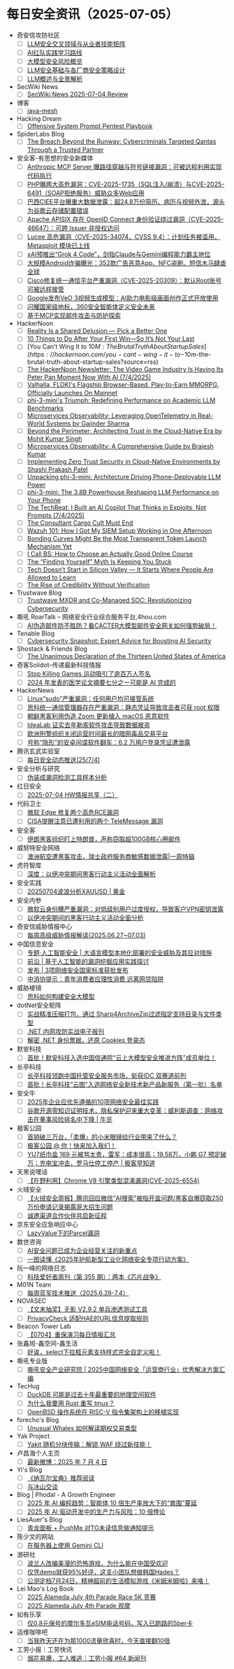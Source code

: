 # 每日安全资讯（2025-07-05）

- 奇安信攻防社区
  - [ ] [LLM安全交叉领域与从业者技能矩阵](https://forum.butian.net/share/4450)
  - [ ] [AI红队实践学习路线](https://forum.butian.net/share/4449)
  - [ ] [大模型安全风险概览](https://forum.butian.net/share/4448)
  - [ ] [LLM安全基础与各厂商安全策略设计](https://forum.butian.net/share/4447)
  - [ ] [LLM概述与全景解析](https://forum.butian.net/share/4446)
- SecWiki News
  - [ ] [SecWiki News 2025-07-04 Review](http://www.sec-wiki.com/?2025-07-04)
- 博客
  - [ ] [java-mesh](https://dyrnq.com/java-mesh/)
- Hacking Dream
  - [ ] [Offensive System Prompt Pentest Playbook](https://www.hackingdream.net/2025/07/offensive-system-prompt-pentest-playbook.html)
- SpiderLabs Blog
  - [ ] [The Breach Beyond the Runway: Cybercriminals Targeted Qantas Through a Trusted Partner](https://www.trustwave.com/en-us/resources/blogs/spiderlabs-blog/the-breach-beyond-the-runway-cybercriminals-targeted-qantas-through-a-trusted-partner/)
- 安全客-有思想的安全新媒体
  - [ ] [Anthropic MCP Server 曝路径穿越与符号链接漏洞：可被远程利用实现代码执行](https://www.anquanke.com/post/id/309424)
  - [ ] [PHP曝两大高危漏洞：CVE-2025-1735（SQL注入/崩溃）与CVE-2025-6491（SOAP拒绝服务）威胁众多Web应用](https://www.anquanke.com/post/id/309432)
  - [ ] [巴西CIEE平台曝重大数据泄露：超24.8万份简历、病历与视频外泄，源头为谷歌云存储配置错误](https://www.anquanke.com/post/id/309428)
  - [ ] [Apache APISIX 存在 OpenID Connect 身份验证绕过漏洞（CVE-2025-46647）：可跨 Issuer 非授权访问](https://www.anquanke.com/post/id/309420)
  - [ ] [Lucee 高危漏洞（CVE-2025-34074，CVSS 9.4）：计划任务被滥用，Metasploit 模块已上线](https://www.anquanke.com/post/id/309416)
  - [ ] [xAI预推出“Grok 4 Code”，剑指Claude与Gemini编程能力霸主地位](https://www.anquanke.com/post/id/309412)
  - [ ] [大规模Android诈骗曝光：352款广告恶意App、NFC盗刷、短信木马肆虐全球](https://www.anquanke.com/post/id/309405)
  - [ ] [Cisco修复统一通信平台严重漏洞（CVE-2025-20309）：默认Root账号可被远程接管](https://www.anquanke.com/post/id/309401)
  - [ ] [Google发布VeO 3视频生成模型：AI助力电影级画面创作正式开放使用](https://www.anquanke.com/post/id/309393)
  - [ ] [闪耀国家级地标，360安全智能体定义安全未来](https://www.anquanke.com/post/id/309397)
  - [ ] [基于MCP实现邮件攻击与防护探索](https://www.anquanke.com/post/id/309409)
- HackerNoon
  - [ ] [Reality Is a Shared Delusion — Pick a Better One](https://hackernoon.com/reality-is-a-shared-delusion-pick-a-better-one?source=rss)
  - [ ] [10 Things to Do After Your First Win—So It’s Not Your Last](https://hackernoon.com/10-things-to-do-after-your-first-winso-its-not-your-last?source=rss)
  - [ ] [You Can’t Wing It to $10M: The Brutal Truth About Startup Sales](https://hackernoon.com/you-cant-wing-it-to-$10m-the-brutal-truth-about-startup-sales?source=rss)
  - [ ] [The HackerNoon Newsletter: The Video Game Industry Is Having Its Peter Pan Moment Now With AI (7/4/2025)](https://hackernoon.com/7-4-2025-newsletter?source=rss)
  - [ ] [Valhalla, FLOKI's Flagship Browser-Based, Play-to-Earn MMORPG, Officially Launches On Mainnet](https://hackernoon.com/valhalla-flokis-flagship-browser-based-play-to-earn-mmorpg-officially-launches-on-mainnet?source=rss)
  - [ ] [phi-3-mini's Triumph: Redefining Performance on Academic LLM Benchmarks](https://hackernoon.com/phi-3-minis-triumph-redefining-performance-on-academic-llm-benchmarks?source=rss)
  - [ ] [Microservices Observability: Leveraging OpenTelemetry in Real-World Systems by Gajinder Sharma](https://hackernoon.com/microservices-observability-leveraging-opentelemetry-in-real-world-systems-by-gajinder-sharma?source=rss)
  - [ ] [Beyond the Perimeter: Architecting Trust in the Cloud-Native Era by Mohit Kumar Singh](https://hackernoon.com/beyond-the-perimeter-architecting-trust-in-the-cloud-native-era-by-mohit-kumar-singh?source=rss)
  - [ ] [Microservices Observability: A Comprehensive Guide by Brajesh Kumar](https://hackernoon.com/microservices-observability-a-comprehensive-guide-by-brajesh-kumar?source=rss)
  - [ ] [Implementing Zero Trust Security in Cloud-Native Environments by Shashi Prakash Patel](https://hackernoon.com/implementing-zero-trust-security-in-cloud-native-environments-by-shashi-prakash-patel?source=rss)
  - [ ] [Unpacking phi-3-mini: Architecture Driving Phone-Deployable LLM Power](https://hackernoon.com/unpacking-phi-3-mini-architecture-driving-phone-deployable-llm-power?source=rss)
  - [ ] [phi-3-mini: The 3.8B Powerhouse Reshaping LLM Performance on Your Phone](https://hackernoon.com/phi-3-mini-the-38b-powerhouse-reshaping-llm-performance-on-your-phone?source=rss)
  - [ ] [The TechBeat: I Built an AI Copilot That Thinks in Exploits, Not Prompts (7/4/2025)](https://hackernoon.com/7-4-2025-techbeat?source=rss)
  - [ ] [The Consultant Cargo Cult Must End](https://hackernoon.com/the-consultant-cargo-cult-must-end?source=rss)
  - [ ] [Wazuh 101: How I Got My SIEM Setup Working in One Afternoon](https://hackernoon.com/wazuh-101-how-i-got-my-siem-setup-working-in-one-afternoon?source=rss)
  - [ ] [Bonding Curves Might Be the Most Transparent Token Launch Mechanism Yet](https://hackernoon.com/bonding-curves-might-be-the-most-transparent-token-launch-mechanism-yet?source=rss)
  - [ ] [I Call BS: How to Choose an Actually Good Online Course](https://hackernoon.com/i-call-bs-how-to-choose-an-actually-good-online-course?source=rss)
  - [ ] [The “Finding Yourself” Myth Is Keeping You Stuck](https://hackernoon.com/the-finding-yourself-myth-is-keeping-you-stuck?source=rss)
  - [ ] [Tech Doesn’t Start in Silicon Valley — It Starts Where People Are Allowed to Learn](https://hackernoon.com/tech-doesnt-start-in-silicon-valley-it-starts-where-people-are-allowed-to-learn?source=rss)
  - [ ] [The Rise of Credibility Without Verification](https://hackernoon.com/the-rise-of-credibility-without-verification?source=rss)
- Trustwave Blog
  - [ ] [Trustwave MXDR and Co-Managed SOC: Revolutionizing Cybersecurity](https://www.trustwave.com/en-us/resources/blogs/trustwave-blog/trustwave-mxdr-and-co-managed-soc-revolutionizing-cybersecurity/)
- 嘶吼 RoarTalk – 网络安全行业综合服务平台,4hou.com
  - [ ] [AI伪造邮件防不胜防？看CACTER大模型邮件安全网关如何强势破局！](https://www.4hou.com/posts/pnDN)
- Tenable Blog
  - [ ] [Cybersecurity Snapshot: Expert Advice for Boosting AI Security](https://www.tenable.com/blog/cybersecurity-snapshot-ai-security-controls-best-practices-advice-07-04-2025)
- Shostack & Friends Blog
  - [ ] [The Unanimous Declaration of the Thirteen United States of America](https://shostack.org/blog/the-unanimous-declaration-of-the-thirteen-united-states-of-america-2025/)
- 奇客Solidot–传递最新科技情报
  - [ ] [Stop Killing Games 运动吸引了逾百万人签名](https://www.solidot.org/story?sid=81721)
  - [ ] [2024 年发表的医学论文摘要七分之一可能是 AI 完成的](https://www.solidot.org/story?sid=81720)
- HackerNews
  - [ ] [Linux“sudo”严重漏洞：任何用户均可接管系统](https://hackernews.cc/archives/59598)
  - [ ] [思科统一通信管理器存在严重漏洞：静态凭证导致攻击者可获 root 权限](https://hackernews.cc/archives/59587)
  - [ ] [朝鲜黑客利用伪造 Zoom 更新植入 macOS 恶意软件](https://hackernews.cc/archives/59581)
  - [ ] [IdeaLab 证实去年勒索软件攻击导致数据被盗](https://hackernews.cc/archives/59580)
  - [ ] [欧洲刑警组织关闭运营时间最长的暗网毒品交易平台](https://hackernews.cc/archives/59578)
  - [ ] [号称“隐形”的安卓间谍软件翻车：6.2 万用户登录凭证遭泄露](https://hackernews.cc/archives/59577)
- 腾讯玄武实验室
  - [ ] [每日安全动态推送(25/7/4)](https://mp.weixin.qq.com/s?__biz=MzA5NDYyNDI0MA==&mid=2651960136&idx=1&sn=521ca799d32de1074f98279d02fa5aea)
- 安全分析与研究
  - [ ] [伪装成漏洞检测工具样本分析](https://mp.weixin.qq.com/s?__biz=MzA4ODEyODA3MQ==&mid=2247492633&idx=1&sn=05be5fe8eaa8c8ef60c074abf2f1e958)
- 红日安全
  - [ ] [2025-07-04 HW情报共享（二）](https://mp.weixin.qq.com/s?__biz=MzI4NjEyMDk0MA==&mid=2649851844&idx=1&sn=d8fb7ad23123100e6b11c9754e09acd4)
- 代码卫士
  - [ ] [微软 Edge 修复两个高危RCE漏洞](https://mp.weixin.qq.com/s?__biz=MzI2NTg4OTc5Nw==&mid=2247523450&idx=1&sn=fb41027f31142b3eef6b9494edc4b71e)
  - [ ] [CISA提醒注意已遭利用的两个 TeleMessage 漏洞](https://mp.weixin.qq.com/s?__biz=MzI2NTg4OTc5Nw==&mid=2247523450&idx=2&sn=6fb767fa5ebe3a22a7b0a961be3c6df2)
- 安全客
  - [ ] [伊朗黑客组织盯上特朗普，声称窃取超100GB核心圈邮件](https://mp.weixin.qq.com/s?__biz=MzA5ODA0NDE2MA==&mid=2649788757&idx=1&sn=d868d9b3dbbf425ea9312d4241658643)
- 威努特安全网络
  - [ ] [澳洲航空遭黑客攻击，瑞士政府服务商敏感数据泄露|一周特辑](https://mp.weixin.qq.com/s?__biz=MzAwNTgyODU3NQ==&mid=2651134149&idx=1&sn=0ef43fdaa44562c238efb2a1f8273705)
- 虎符智库
  - [ ] [深度：以伊冲突期间黑客行动主义活动全面解析](https://mp.weixin.qq.com/s?__biz=MzIwNjYwMTMyNQ==&mid=2247493396&idx=1&sn=22ae615c0ebb518f816466ce32a454ef)
- 安全实践
  - [ ] [20250704波浪分析XAUUSD | 黄金](https://mp.weixin.qq.com/s?__biz=MzI5NzAzMDg0NA==&mid=2650698332&idx=1&sn=015d45e660266a4d889c0c6c9bfb9aa7)
- 安全内参
  - [ ] [微软云身份曝严重漏洞：对低级别用户过度授权，导致客户VPN密钥泄露](https://mp.weixin.qq.com/s?__biz=MzI4NDY2MDMwMw==&mid=2247514637&idx=1&sn=fa07c6d1743943a472d11181a4524966)
  - [ ] [以伊冲突期间的黑客行动主义活动全面分析](https://mp.weixin.qq.com/s?__biz=MzI4NDY2MDMwMw==&mid=2247514637&idx=2&sn=4f8c4f749863db0d7e27a951a21d5d2b)
- 奇安信威胁情报中心
  - [ ] [每周高级威胁情报解读(2025.06.27~07.03)](https://mp.weixin.qq.com/s?__biz=MzI2MDc2MDA4OA==&mid=2247515260&idx=1&sn=2f872562212cc3ce2792291ad4cd42f7)
- 中国信息安全
  - [ ] [专题·人工智能安全 | 大语言模型本地化部署的安全威胁及其应对措施](https://mp.weixin.qq.com/s?__biz=MzA5MzE5MDAzOA==&mid=2664245177&idx=1&sn=65116985feceda0bafe5312a42445e9e)
  - [ ] [前沿 | 基于人工智能的漏洞挖掘应用实践探讨](https://mp.weixin.qq.com/s?__biz=MzA5MzE5MDAzOA==&mid=2664245177&idx=2&sn=6683aa774f604f52b1f4752b54de0147)
  - [ ] [发布 | 3项网络安全国家标准获批发布](https://mp.weixin.qq.com/s?__biz=MzA5MzE5MDAzOA==&mid=2664245177&idx=3&sn=758f43faa156800c08f6523197957d81)
  - [ ] [中消协提示：青年消费者应理性消费 远离网贷陷阱](https://mp.weixin.qq.com/s?__biz=MzA5MzE5MDAzOA==&mid=2664245177&idx=4&sn=99e0eabd39e30f547ae31c325633325e)
- 威胁棱镜
  - [ ] [思科如何构建安全大模型](https://mp.weixin.qq.com/s?__biz=MzkyMzE5ODExNQ==&mid=2247487795&idx=1&sn=a9062d8c55271532ea60057521e28a36)
- dotNet安全矩阵
  - [ ] [实战精准压缩打包，通过 Sharp4ArchiveZip过滤指定支持目录与文件类型](https://mp.weixin.qq.com/s?__biz=MzUyOTc3NTQ5MA==&mid=2247500010&idx=1&sn=d34cf69a88770f36c91d314b1ff65e14)
  - [ ] [.NET 内网攻防实战电子报刊](https://mp.weixin.qq.com/s?__biz=MzUyOTc3NTQ5MA==&mid=2247500010&idx=2&sn=f270a55713de614e6724e583c4f6df0d)
  - [ ] [解密 .NET 身份票据，还原 Cookies 登录态](https://mp.weixin.qq.com/s?__biz=MzUyOTc3NTQ5MA==&mid=2247500010&idx=3&sn=6d15f6de10aefbae84ade53c87b4ffd3)
- 默安科技
  - [ ] [首批！默安科技入选中国信通院“云上大模型安全推进方阵”成员单位！](https://mp.weixin.qq.com/s?__biz=MzIzODQxMjM2NQ==&mid=2247501151&idx=1&sn=22244a3540dcf8c85fc10561ccd22782)
- 长亭科技
  - [ ] [长亭科技领跑中国托管安全服务市场，斩获IDC 双赛道前列](https://mp.weixin.qq.com/s?__biz=MzIwNDA2NDk5OQ==&mid=2651389429&idx=1&sn=de0bdd0c59a2979b6304eaff1167a48d)
  - [ ] [首批！长亭科技“云图”入选网络安全新技术新产品新服务（第一批）名单](https://mp.weixin.qq.com/s?__biz=MzIwNDA2NDk5OQ==&mid=2651389429&idx=2&sn=3c4b03e6e04e0500a11f9ff917db9aac)
- 安全牛
  - [ ] [2025年企业应优先遵循的10项网络安全最佳实践](https://mp.weixin.qq.com/s?__biz=MjM5Njc3NjM4MA==&mid=2651137635&idx=1&sn=fe73b3f036743d0ce5a4b57d8bbfadd5)
  - [ ] [谷歌开源零知识证明技术，隐私保护迎来重大变革；威利斯调查：网络攻击在董事风险排名中下降 | 牛览](https://mp.weixin.qq.com/s?__biz=MjM5Njc3NjM4MA==&mid=2651137635&idx=2&sn=5fa86b5fc40f098b47c4129a288066d5)
- 极客公园
  - [ ] [首销破三万台，「卖爆」的小米眼镜给行业带来了什么？](https://mp.weixin.qq.com/s?__biz=MTMwNDMwODQ0MQ==&mid=2653082171&idx=1&sn=bccd23f465b208b176b34cae5a3de8c3)
  - [ ] [极客公园 @ 你！快来加入我们！](https://mp.weixin.qq.com/s?__biz=MTMwNDMwODQ0MQ==&mid=2653082171&idx=2&sn=65ea08ebd2c0d640b25acebd11d10315)
  - [ ] [YU7纸巾盒 169 元被骂太贵，雷军：成本很高；19.58万，小鹏 G7 预定破万；充电宝冲击，罗马仕停工停产 | 极客早知道](https://mp.weixin.qq.com/s?__biz=MTMwNDMwODQ0MQ==&mid=2653082156&idx=1&sn=68f53861dec281cdb925cae222c21df5)
- 天黑说嘿话
  - [ ] [【在野利用】Chrome V8 引擎类型混淆漏洞(CVE-2025-6554)](https://mp.weixin.qq.com/s?__biz=MzI5NTQ5MTAzMA==&mid=2247484499&idx=1&sn=8990d10a757c9fdb5cfde304a9632624)
- 火绒安全
  - [ ] [【火绒安全周报】腾讯回应微信“AI搜索”被指开盒问题/黑客自爆窃取250万份申请记录揭露哥大招生问题](https://mp.weixin.qq.com/s?__biz=MzI3NjYzMDM1Mg==&mid=2247525924&idx=1&sn=8bf2a3acd4fac20448576da669e892b3)
  - [ ] [诚邀渠道合作伙伴共启新征程](https://mp.weixin.qq.com/s?__biz=MzI3NjYzMDM1Mg==&mid=2247525924&idx=2&sn=034d8994ff3a4f542556250e0b9312a6)
- 京东安全应急响应中心
  - [ ] [LazyValue下的Parcel漏洞](https://mp.weixin.qq.com/s?__biz=MjM5OTk2MTMxOQ==&mid=2727846792&idx=1&sn=622536f639aa4976d47ddfc18e65de3e)
- 数世咨询
  - [ ] [AI安全问题已成为企业经营关注的新重点](https://mp.weixin.qq.com/s?__biz=MzkxNzA3MTgyNg==&mid=2247539477&idx=1&sn=24cde09900344d74a4b918cd665c38ea)
  - [ ] [一图读懂《2025年护航新型工业化网络安全专项行动方案》](https://mp.weixin.qq.com/s?__biz=MzkxNzA3MTgyNg==&mid=2247539477&idx=2&sn=b98228f9dbc8b7bf980ced677b5771e4)
- 阮一峰的网络日志
  - [ ] [科技爱好者周刊（第 355 期）：两本《芯片战争》](http://www.ruanyifeng.com/blog/2025/07/weekly-issue-355.html)
- M01N Team
  - [ ] [每周蓝军技术推送（2025.6.28-7.4）](https://mp.weixin.qq.com/s?__biz=MzkyMTI0NjA3OA==&mid=2247494275&idx=1&sn=de9eb8617fcfeb2187e43e676402ddde)
- NOVASEC
  - [ ] [【文末抽奖】无影 V2.9.2 单兵渗透测试工具](https://mp.weixin.qq.com/s?__biz=MzUzODU3ODA0MA==&mid=2247490631&idx=1&sn=c5ff2fe6ec389b48d1275553bb5219bd)
  - [ ] [PrivacyCheck 适配HAE的URL信息提取规则](https://mp.weixin.qq.com/s?__biz=MzUzODU3ODA0MA==&mid=2247490631&idx=2&sn=b0948665ece4f441178dc5e8a40319c7)
- Beacon Tower Lab
  - [ ] [【0704】重保演习每日情报汇总](https://mp.weixin.qq.com/s?__biz=MzkyNzcxNTczNA==&mid=2247487582&idx=1&sn=9e5fc1d894b82f4e85d1bd7c95667134)
- 张鑫旭-鑫空间-鑫生活
  - [ ] [好诶，select下拉框元素支持样式完全自定义啦！](https://www.zhangxinxu.com/wordpress/2025/07/css-checkmark-select-customizable/)
- 嘶吼专业版
  - [ ] [嘶吼安全产业研究院 | 2025中国网络安全「运营商行业」优秀解决方案汇编](https://mp.weixin.qq.com/s?__biz=MzI0MDY1MDU4MQ==&mid=2247583499&idx=1&sn=0a2a14cad12cfc98e8667402a8fda941)
- TecHug
  - [ ] [DuckDB 可能是过去十年最重要的地理空间软件](https://www.techug.com/post/duckdb-is-probably-the-most-important-geospatial-software-of-the-last-decade/)
  - [ ] [为什么我要用 Rust 重写 tmux？](https://www.techug.com/post/why-did-you-rewrite-tmux-in-rust/)
  - [ ] [OpenBSD 操作系统在 RISC-V 指令集架构上的移植实现](https://www.techug.com/post/porting-openbsd-to-risc-v-isa/)
- forecho's Blog
  - [ ] [Unusual Whales 如何解读期权交易类型](https://blog.forecho.com/unusualwhales-how-to-interpret-types-of-option-transactions.html)
- Yak Project
  - [ ] [Yakit 随机分块传输：解锁 WAF 绕过新技能！](https://mp.weixin.qq.com/s?__biz=Mzk0MTM4NzIxMQ==&mid=2247528367&idx=1&sn=0e5f4dad98e37d8d3e9758dae385922f)
- 卢昌海个人主页
  - [ ] [最新微博：2025 年 7 月 4 日](https://www.changhai.org/articles/miscellaneous/blog/202507.php#latest)
- Yi's Blog
  - [ ] [《纳瓦尔宝典》推荐阅读](https://wangyi.ai/blog/2025/07/04/na-wa-er-bao-dian-tui-jian-yue-du/)
  - [ ] [与冰山交谈](https://wangyi.ai/blog/2025/07/04/iceberg/)
- Blog | Phodal - A Growth Engineer
  - [ ] [2025 年 AI 编程趋势：智能体 10 倍生产率放大下的“粪围”蔓延](http://www.phodal.com/blog/2025-ai4se-coding-trends/)
  - [ ] [2025 年 AI 驱动开发中的生产力与风险：10 倍悖论](http://www.phodal.com/blog/ai4se-trends-2025/)
- LiesAuer's Blog
  - [ ] [青龙面板 + PushMe 对TG未读信息做通知提示](https://www.liesauer.net/blog/post/969.html)
- 陈少文的网站
  - [ ] [在服务器上使用 Gemini CLI](https://www.chenshaowen.com/blog/using-gemini-cli-on-server.html)
- 游研社
  - [ ] [波兰人改编美漫的恐怖游戏，为什么能在中国受欢迎](https://www.yystv.cn/p/13003)
  - [ ] [仅凭demo就获95%好评，这支小团队想做韩国Hades？](https://www.yystv.cn/p/13002)
  - [ ] [公测定档7月24日，精神超前的生活模拟游戏《米姆米姆哈》来咯！](https://www.yystv.cn/p/13000)
- Lei Mao's Log Book
  - [ ] [2025 Alameda July 4th Parade Race 5K 竞赛](https://leimao.github.io/life/2025-Alameda-July-4th-Parade-Race-5K/)
  - [ ] [2025 Alameda July 4th Parade 观摩](https://leimao.github.io/life/2025-Alameda-July-4th-Parade/)
- 如有乐享
  - [ ] [仅0.8元保号的摩尔多瓦eSIM电话号码，写入已跑路的5ber卡](https://51.ruyo.net/18925.html)
- 运维咖啡吧
  - [ ] [当我昨天还在为那1000流量欣喜时，今天直接翻10倍](https://blog.ops-coffee.cn/s/weekly-update-free-online-puzzle-tool.html)
- 工劳小报｜工劳快讯
  - [ ] [烟花易爆，工人难逃｜工劳小报 #64 新闻刊](https://feed.laborinfocn7.com/issue64-news/)
